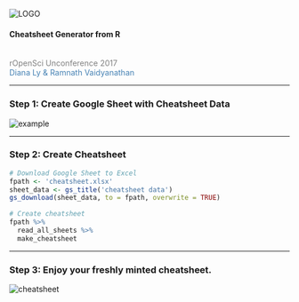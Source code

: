 ![LOGO](http://auunconf.ropensci.org/images/ropensci-logo-big.png)

#### Cheatsheet Generator from R
<br>
<span style="color:gray">rOpenSci Unconference 2017</span>
<br>
<span style="color:steelblue">Diana Ly & Ramnath Vaidyanathan</span>
<br>

---

### Step 1: Create Google Sheet with Cheatsheet Data

![example](http://i.imgur.com/xJ780b5.gif)

---

### Step 2: Create Cheatsheet

```r
# Download Google Sheet to Excel
fpath <- 'cheatsheet.xlsx'
sheet_data <- gs_title('cheatsheet data') 
gs_download(sheet_data, to = fpath, overwrite = TRUE)

# Create cheatsheet
fpath %>%
  read_all_sheets %>%
  make_cheatsheet
```

---

### Step 3: Enjoy your freshly minted cheatsheet.

![cheatsheet](http://i.imgur.com/JUC3Ljh.gif)
